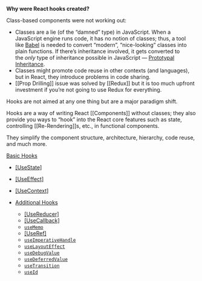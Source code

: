**Why were React hooks created?**

Class-based components were not working out:
- Classes are a lie (of the “damned” type) in JavaScript. When a JavaScript engine runs code, it has no notion of classes; thus, a tool like [Babel](https://babeljs.io/) is needed to convert “modern”, “nice-looking” classes into plain functions. If there’s inheritance involved, it gets converted to the _only_ type of inheritance possible in JavaScript — [Prototypal Inheritance](https://developer.mozilla.org/en-US/docs/Web/JavaScript/Inheritance_and_the_prototype_chain).
- Classes might promote code reuse in other contexts (and languages), but in React, they introduce problems in code sharing.
- [[Prop Drilling]] issue was solved by [[Redux]] but it is too much upfront investment if you’re not going to use Redux for everything.

Hooks are not aimed at any one thing but are a major paradigm shift.

Hooks are a way of writing React [[Components]] without classes; they also provide you ways to “hook” into the React core features such as state, controlling [[Re-Rendering]]s, etc., in functional components.

They simplify the component structure, architecture, hierarchy, code reuse, and much more.

[Basic Hooks](https://reactjs.org/docs/hooks-reference.html#basic-hooks)
    
 - [[UseState]](https://reactjs.org/docs/hooks-reference.html#usestate)
 - [[UseEffect]](https://reactjs.org/docs/hooks-reference.html#useeffect)
 - [[UseContext]](https://reactjs.org/docs/hooks-reference.html#usecontext)

- [Additional Hooks](https://reactjs.org/docs/hooks-reference.html#additional-hooks)
    
    -   [[UseReducer]](https://reactjs.org/docs/hooks-reference.html#usereducer)
    -   [[UseCallback]](https://reactjs.org/docs/hooks-reference.html#usecallback)
    -   [`useMemo`](https://reactjs.org/docs/hooks-reference.html#usememo)
    -   [[UseRef]](https://reactjs.org/docs/hooks-reference.html#useref)
    -   [`useImperativeHandle`](https://reactjs.org/docs/hooks-reference.html#useimperativehandle)
    -   [`useLayoutEffect`](https://reactjs.org/docs/hooks-reference.html#uselayouteffect)
    -   [`useDebugValue`](https://reactjs.org/docs/hooks-reference.html#usedebugvalue)
    -   [`useDeferredValue`](https://reactjs.org/docs/hooks-reference.html#usedeferredvalue)
    -   [`useTransition`](https://reactjs.org/docs/hooks-reference.html#usetransition)
    -   [`useId`](https://reactjs.org/docs/hooks-reference.html#useid)

